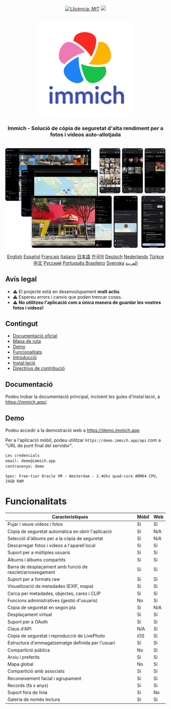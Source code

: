 <p align="center"> 
  <br/>  
  <a href="https://opensource.org/license/agpl-v3"><img src="https://img.shields.io/badge/License-AGPL_v3-blue.svg?color=3F51B5&style=for-the-badge&label=Llicència&logoColor=000000&labelColor=ececec" alt="Llicència: MIT"></a>
  <a href="https://discord.gg/D8JsnBEuKb">
    <img src="https://img.shields.io/discord/979116623879368755.svg?label=Discord&logo=Discord&style=for-the-badge&logoColor=000000&labelColor=ececec" atl="Discord"/>
  </a>
  <br/>  
  <br/>   
</p>

<p align="center">
<img src="../design/immich-logo-stacked-light.svg" width="300" title="Iniciar sessió amb URL personalitzada">
</p>
<h3 align="center">Immich - Solució de còpia de seguretat d'alta rendiment per a fotos i vídeos auto-allotjada</h3>
<br/>
<a href="https://immich.app">
<img src="../design/immich-screenshots.png" title="Captura de pantalla principal">
</a>
<br/>
<p align="center">
  <a href="../README.md">English</a>
  <a href="README_es_ES.md">Español</a>
  <a href="README_fr_FR.md">Français</a>
  <a href="README_it_IT.md">Italiano</a>
  <a href="README_ja_JP.md">日本語</a>
  <a href="README_ko_KR.md">한국어</a>
  <a href="README_de_DE.md">Deutsch</a>
  <a href="README_nl_NL.md">Nederlands</a>
  <a href="README_tr_TR.md">Türkçe</a>
  <a href="README_zh_CN.md">中文</a>
  <a href="README_ru_RU.md">Русский</a>
  <a href="README_pt_BR.md">Português Brasileiro</a>
  <a href="README_sv_SE.md">Svenska</a>
  <a href="README_ar_JO.md">العربية</a>
</p>

## Avís legal

- ⚠️ El projecte està en desenvolupament **molt actiu**.
- ⚠️ Espereu errors i canvis que poden trencar coses.
- ⚠️ **No utilitzeu l'aplicació com a única manera de guardar les vostres fotos i vídeos!**

## Contingut

- [Documentació oficial](https://immich.app/docs)
- [Mapa de ruta](https://github.com/orgs/immich-app/projects/1)
- [Demo](#demo)
- [Funcionalitats](#funcionalitats)
- [Introducció](https://immich.app/docs/overview/introduction)
- [Instal·lació](https://immich.app/docs/install/requirements)
- [Directrius de contribució](https://immich.app/docs/overview/support-the-project)

## Documentació

Podeu trobar la documentació principal, incloent les guies d'instal·lació, a https://immich.app/.

## Demo

Podeu accedir a la demostració web a https://demo.immich.app

Per a l'aplicació mòbil, podeu utilitzar `https://demo.immich.app/api` com a "URL de punt final del servidor".

```bash title="Credencials de la demo"
Les credencials
email: demo@immich.app
contrasenya: demo
```
```
Spec: Free-tier Oracle VM - Amsterdam - 2.4Ghz quad-core ARM64 CPU, 24GB RAM
```

# Funcionalitats

| Característiques                              | Mòbil  | Web |
| -------------------------------------------- | ------ | --- |
| Pujar i veure vídeos i fotos                  | Sí     | Sí  |
| Còpia de seguretat automàtica en obrir l'aplicació | Sí | N/A |
| Selecció d'àlbums per a la còpia de seguretat | Sí     | N/A |
| Descarregar fotos i vídeos a l'aparell local  | Sí     | Sí  |
| Suport per a múltiples usuaris                | Sí     | Sí  |
| Àlbums i àlbums compartits                    | Sí     | Sí  |
| Barra de desplaçament amb funció de rasclet/arrossegament | Sí | Sí |
| Suport per a formats raw                      | Sí     | Sí  |
| Visualització de metadades (EXIF, mapa)       | Sí     | Sí  |
| Cerca per metadades, objectes, cares i CLIP   | Sí     | Sí  |
| Funcions administratives (gestió d'usuaris)   | No     | Sí  |
| Còpia de seguretat en segon pla               | Sí     | N/A |
| Desplaçament virtual                          | Sí     | Sí  |
| Suport per a OAuth                            | Sí     | Sí  |
| Claus d'API                                   | N/A    | Sí  |
| Còpia de seguretat i reproducció de LivePhoto  | iOS    | Sí  |
| Estructura d'emmagatzematge definida per l'usuari | Sí  | Sí  |
| Compartició pública                           | No     | Sí  |
| Arxiu i preferits                             | Sí     | Sí  |
| Mapa global                                   | No     | Sí  |
| Compartició amb associats                      | Sí     | Sí  |
| Reconeixement facial i agrupament              | Sí     | Sí  |
| Records (fa x anys)                           | Sí     | Sí  |
| Suport fora de línia                          | Sí     | No  |
| Galeria de només lectura                      | Sí     | Sí  |
